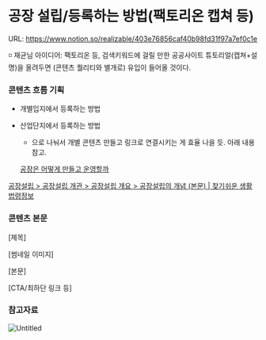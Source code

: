 # 공장 설립/등록하는 방법(팩토리온 캡쳐 등)

URL: https://www.notion.so/realizable/403e76856caf40b98fd31f97a7ef0c1e

<aside>
◽ 재균님 아이디어: 팩토리온 등, 검색키워드에 걸릴 만한 공공사이트 튜토리얼(캡쳐+설명)을 올려두면 (콘텐츠 퀄리티와 별개로) 유입이 들어올 것이다.

</aside>

### 콘텐츠 흐름 기획

- 개별입지에서 등록하는 방법
- 산업단지에서 등록하는 방법
    - 으로 나눠서 개별 콘텐츠 만들고 링크로 연결시키는 게 효율 나을 듯. 아래 내용 참고.
    
    [공장은 어떻게 만들고 운영할까](https://www.notion.so/15ae98ce7f7181a3aa9fe28dff270009?pvs=21)
    

[공장설립 > 공장설립 개관 > 공장설립 개요 > 공장설립의 개념 (본문) |  찾기쉬운 생활법령정보](https://easylaw.go.kr/CSP/CnpClsMain.laf?csmSeq=660&ccfNo=1&cciNo=1&cnpClsNo=1)

### 콘텐츠 본문

[제목]

[썸네일 이미지]

[본문]

[CTA/최하단 링크 등]

### 참고자료

![Untitled](Untitled%20187.png)